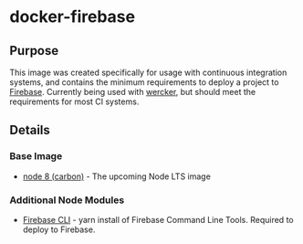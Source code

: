 # docker-firebase

## Purpose

This image was created specifically for usage with continuous integration systems, and contains the minimum requirements to deploy a project to [Firebase](https://firebase.google.com/). Currently being used with [wercker](https://app.wercker.com), but should meet the requirements for most CI systems.

## Details

### Base Image

* [node 8 (carbon)](https://hub.docker.com/r/library/node/) - The upcoming Node LTS image

### Additional Node Modules

* [Firebase CLI](https://github.com/firebase/firebase-tools) - yarn install of Firebase Command Line Tools. Required to deploy to Firebase.
